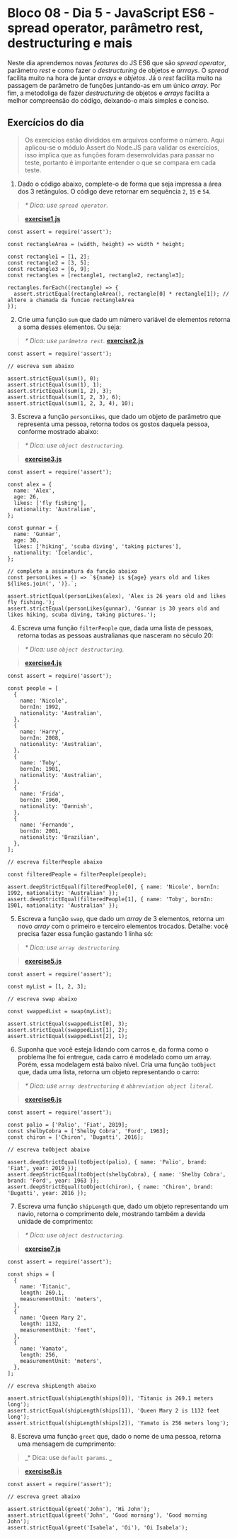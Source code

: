 # Bloco 08 - Dia 5 - JavaScript ES6 - spread operator, parâmetro rest, destructuring e mais

Neste dia aprendemos novas *features* do JS ES6 que são *spread operator*, parâmetro *rest* e como fazer o *destructuring* de objetos e *arrrays*. O *spread* facilita muito na hora de juntar *arrays* e *objetos*. Já o *rest* facilita muito na passagem de parâmetro de funções juntando-as em um único *array*. Por fim, a metodoliga de fazer *destructuring* de objetos e *arrays* facilita a melhor compreensão do código, deixando-o mais simples e conciso.

## Exercícios do dia

> Os exercícios estão divididos em arquivos conforme o número. Aqui aplicou-se o módulo Assert do Node.JS para validar os exercícios, isso implica que as funções foram desenvolvidas para passar no teste, portanto é importante entender o que se compara em cada teste.

1. Dado o código abaixo, complete-o de forma que seja impressa a área dos 3 retângulos. O código deve retornar em sequência `2`, `15` e `54`. 
>_* Dica: use `spread operator`._

> [__exercise1.js__](https://github.com/tiagosathler/trybe-exercises/blob/master/fundamentos/bloco-08-higher-order-functions-do-javascript-es6/dia-5-javascript-es6-sprend-operator-par%C3%A2metro-rest-destructuring-e-mais/exercise1.js)

```
const assert = require('assert');

const rectangleArea = (width, height) => width * height;

const rectangle1 = [1, 2];
const rectangle2 = [3, 5];
const rectangle3 = [6, 9];
const rectangles = [rectangle1, rectangle2, rectangle3];

rectangles.forEach((rectangle) => {
  assert.strictEqual(rectangleArea(), rectangle[0] * rectangle[1]); // altere a chamada da funcao rectangleArea
});
```

2. Crie uma função `sum` que dado um número variável de elementos retorna a soma desses elementos. Ou seja:
>_* Dica: use `parâmetro rest`._
> [__exercise2.js__](https://github.com/tiagosathler/trybe-exercises/blob/master/fundamentos/bloco-08-higher-order-functions-do-javascript-es6/dia-5-javascript-es6-sprend-operator-par%C3%A2metro-rest-destructuring-e-mais/exercise2.js)

```
const assert = require('assert');

// escreva sum abaixo

assert.strictEqual(sum(), 0);
assert.strictEqual(sum(1), 1);
assert.strictEqual(sum(1, 2), 3);
assert.strictEqual(sum(1, 2, 3), 6);
assert.strictEqual(sum(1, 2, 3, 4), 10);

```
3. Escreva a função `personLikes`, que dado um objeto de parâmetro que representa uma pessoa, retorna todos os gostos daquela pessoa, conforme mostrado abaixo: 
>_* Dica: use `object destructuring`._

> [__exercise3.js__](https://github.com/tiagosathler/trybe-exercises/blob/master/fundamentos/bloco-08-higher-order-functions-do-javascript-es6/dia-5-javascript-es6-sprend-operator-par%C3%A2metro-rest-destructuring-e-mais/exercise3.js)

```
const assert = require('assert');

const alex = {
  name: 'Alex',
  age: 26,
  likes: ['fly fishing'],
  nationality: 'Australian',
};

const gunnar = {
  name: 'Gunnar',
  age: 30,
  likes: ['hiking', 'scuba diving', 'taking pictures'],
  nationality: 'Icelandic',
};

// complete a assinatura da função abaixo
const personLikes = () => `${name} is ${age} years old and likes ${likes.join(', ')}.`;

assert.strictEqual(personLikes(alex), 'Alex is 26 years old and likes fly fishing.');
assert.strictEqual(personLikes(gunnar), 'Gunnar is 30 years old and likes hiking, scuba diving, taking pictures.');
```

4. Escreva uma função `filterPeople` que, dada uma lista de pessoas, retorna todas as pessoas australianas que nasceram no século 20:
>_* Dica: use `object destructuring`._

> [__exercise4.js__](https://github.com/tiagosathler/trybe-exercises/blob/master/fundamentos/bloco-08-higher-order-functions-do-javascript-es6/dia-5-javascript-es6-sprend-operator-par%C3%A2metro-rest-destructuring-e-mais/exercise4.js)

```
const assert = require('assert');

const people = [
  {
    name: 'Nicole',
    bornIn: 1992,
    nationality: 'Australian',
  },
  {
    name: 'Harry',
    bornIn: 2008,
    nationality: 'Australian',
  },
  {
    name: 'Toby',
    bornIn: 1901,
    nationality: 'Australian',
  },
  {
    name: 'Frida',
    bornIn: 1960,
    nationality: 'Dannish',
  },
  {
    name: 'Fernando',
    bornIn: 2001,
    nationality: 'Brazilian',
  },
];

// escreva filterPeople abaixo

const filteredPeople = filterPeople(people);

assert.deepStrictEqual(filteredPeople[0], { name: 'Nicole', bornIn: 1992, nationality: 'Australian' });
assert.deepStrictEqual(filteredPeople[1], { name: 'Toby', bornIn: 1901, nationality: 'Australian' });
```

5. Escreva a função `swap`, que dado um *array* de 3 elementos, retorna um novo *array* com o primeiro e terceiro elementos trocados. Detalhe: você precisa fazer essa função gastando 1 linha só: 
>_* Dica: use `array destructuring`._

> [__exercise5.js__](https://github.com/tiagosathler/trybe-exercises/blob/master/fundamentos/bloco-08-higher-order-functions-do-javascript-es6/dia-5-javascript-es6-sprend-operator-par%C3%A2metro-rest-destructuring-e-mais/exercise5.js)

```
const assert = require('assert');

const myList = [1, 2, 3];

// escreva swap abaixo

const swappedList = swap(myList);

assert.strictEqual(swappedList[0], 3);
assert.strictEqual(swappedList[1], 2);
assert.strictEqual(swappedList[2], 1);
```

6. Suponha que você esteja lidando com carros e, da forma como o problema lhe foi entregue, cada carro é modelado como um array. Porém, essa modelagem está baixo nível. Cria uma função `toObject` que, dada uma lista, retorna um objeto representando o carro: 
>_* Dica: use `array destructuring` e `abbreviation object literal`._

> [__exercise6.js__](https://github.com/tiagosathler/trybe-exercises/blob/master/fundamentos/bloco-08-higher-order-functions-do-javascript-es6/dia-5-javascript-es6-sprend-operator-par%C3%A2metro-rest-destructuring-e-mais/exercise6.js)

```
const assert = require('assert');

const palio = ['Palio', 'Fiat', 2019];
const shelbyCobra = ['Shelby Cobra', 'Ford', 1963];
const chiron = ['Chiron', 'Bugatti', 2016];

// escreva toObject abaixo

assert.deepStrictEqual(toObject(palio), { name: 'Palio', brand: 'Fiat', year: 2019 });
assert.deepStrictEqual(toObject(shelbyCobra), { name: 'Shelby Cobra', brand: 'Ford', year: 1963 });
assert.deepStrictEqual(toObject(chiron), { name: 'Chiron', brand: 'Bugatti', year: 2016 });
```

7. Escreva uma função `shipLength` que, dado um objeto representando um navio, retorna o comprimento dele, mostrando também a devida unidade de comprimento:
>_* Dica: use `object destructuring`._

> [__exercise7.js__](https://github.com/tiagosathler/trybe-exercises/blob/master/fundamentos/bloco-08-higher-order-functions-do-javascript-es6/dia-5-javascript-es6-sprend-operator-par%C3%A2metro-rest-destructuring-e-mais/exercise7.js)

```
const assert = require('assert');

const ships = [
  {
    name: 'Titanic',
    length: 269.1,
    measurementUnit: 'meters',
  },
  {
    name: 'Queen Mary 2',
    length: 1132,
    measurementUnit: 'feet',
  },
  {
    name: 'Yamato',
    length: 256,
    measurementUnit: 'meters',
  },
];

// escreva shipLength abaixo

assert.strictEqual(shipLength(ships[0]), 'Titanic is 269.1 meters long');
assert.strictEqual(shipLength(ships[1]), 'Queen Mary 2 is 1132 feet long');
assert.strictEqual(shipLength(ships[2]), 'Yamato is 256 meters long');
```

8. Escreva uma função `greet` que, dado o nome de uma pessoa, retorna uma mensagem de cumprimento:
>_* Dica: use `default params`. _

> [__exercise8.js__](https://github.com/tiagosathler/trybe-exercises/blob/master/fundamentos/bloco-08-higher-order-functions-do-javascript-es6/dia-5-javascript-es6-sprend-operator-par%C3%A2metro-rest-destructuring-e-mais/exercise8.js)

```
const assert = require('assert');

// escreva greet abaixo

assert.strictEqual(greet('John'), 'Hi John');
assert.strictEqual(greet('John', 'Good morning'), 'Good morning John');
assert.strictEqual(greet('Isabela', 'Oi'), 'Oi Isabela');
```